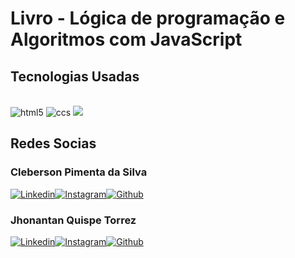 # Livro - Lógica de programação e Algoritmos com JavaScript
## Tecnologias Usadas

<div style="display: inline_block"><br>
    <img aling="center" alt="html5" src="https://img.shields.io/badge/HTML5-E34F26?style=for-the-badge&logo=html5&logoColor=white"/>
    <img aling="center" alt="ccs" src="https://img.shields.io/badge/CSS3-1572B6?style=for-the-badge&logo=css3&logoColor=white"/>
    <img aling="center" src="https://img.shields.io/badge/JavaScript-323330?style=for-the-badge&logo=javascript&logoColor=F7DF1E"/>
</div>

## Redes Socias
### Cleberson Pimenta da Silva
[![Linkedin](https://img.shields.io/badge/LinkedIn-0077B5?style=for-the-badge&logo=linkedin&logoColor=white)](https://www.linkedin.com/in/cleberson-pimenta-da-silva-6a6b42288/)[![Instagram](https://img.shields.io/badge/Instagram-E4405F?style=for-the-badge&logo=instagram&logoColor=white)](https://www.instagram.com/cleberpimentaa/)[![Github](https://img.shields.io/badge/GitHub-100000?style=for-the-badge&logo=github&logoColor=white)](https://github.com/CleberPimentaa)


### Jhonantan Quispe Torrez
[![Linkedin](https://img.shields.io/badge/LinkedIn-0077B5?style=for-the-badge&logo=linkedin&logoColor=white
)](https://www.linkedin.com/in/jhonatan-quispe-torrez-360b60198/)[![Instagram](https://img.shields.io/badge/Instagram-E4405F?style=for-the-badge&logo=instagram&logoColor=white)](https://www.instagram.com/)[![Github](https://img.shields.io/badge/GitHub-100000?style=for-the-badge&logo=github&logoColor=white)](https://github.com/JhowQT)
